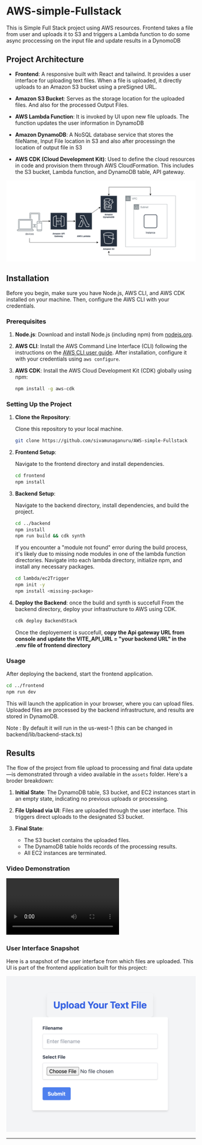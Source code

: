 # AWS-simple-Fullstack
This is Simple Full Stack project using AWS resources. Frontend takes a file from user and uploads it to S3 and triggers a Lambda function to do some async proccessing on the input file and update results in a DynomoDB


## Project Architecture

- **Frontend**: A responsive built with React and tailwind. It provides a user interface for uploading text files. When a file is uploaded, it directly uploads to an Amazon S3 bucket using a preSigned URL.
  
- **Amazon S3 Bucket**: Serves as the storage location for the uploaded files. And also for the processed Output Files.

- **AWS Lambda Function**: It is invoked by UI upon new file uploads. The function updates the user information in DynamoDB

- **Amazon DynamoDB**: A  NoSQL database service that stores the fileName, Input File location in S3 and also after processingn the location of output file in S3

- **AWS CDK (Cloud Development Kit)**: Used to define the cloud resources in code and provision them through AWS CloudFormation. This includes the S3 bucket, Lambda function, and DynamoDB table, API gateway.

![Project Architecture Diagram](assets/architecture.png)

## Installation

Before you begin, make sure you have Node.js, AWS CLI, and AWS CDK installed on your machine. Then, configure the AWS CLI with your credentials.

### Prerequisites

1. **Node.js**: Download and install Node.js (including npm) from [nodejs.org](https://nodejs.org/).

2. **AWS CLI**: Install the AWS Command Line Interface (CLI) following the instructions on the [AWS CLI user guide](https://docs.aws.amazon.com/cli/latest/userguide/cli-chap-install.html). After installation, configure it with your credentials using `aws configure`.

3. **AWS CDK**: Install the AWS Cloud Development Kit (CDK) globally using npm:

    ```bash
    npm install -g aws-cdk
    ```

### Setting Up the Project

1. **Clone the Repository**:

    Clone this repository to your local machine.

    ```bash
    git clone https://github.com/sivamunaganuru/AWS-simple-Fullstack
    ```

2. **Frontend Setup**:

    Navigate to the frontend directory and install dependencies.

    ```bash
    cd frontend
    npm install
    ```

3. **Backend Setup**:

    Navigate to the backend directory, install dependencies, and build the project.

    ```bash
    cd ../backend
    npm install
    npm run build && cdk synth
    ```

    If you encounter a "module not found" error during the build process, it's likely due to missing node modules in one of the lambda function directories. Navigate into each lambda directory, initialize npm, and install any necessary packages.

    ```bash
    cd lambda/ec2Trigger
    npm init -y
    npm install <missing-package>
    ```

4. **Deploy the Backend**:
    once the build and synth is succefull
    From the backend directory, deploy your infrastructure to AWS using CDK.

    ```bash
    cdk deploy BackendStack
    ```
    Once the deployement is succefull, **copy the Api gateway URL from console and update the VITE_API_URL = "your backend URL" in the .env file of frontend directory**

### Usage

After deploying the backend, start the frontend application. 

```bash
cd ../frontend
npm run dev
```

This will launch the application in your browser, where you can upload files. Uploaded files are processed by the backend infrastructure, and results are stored in DynamoDB.

Note : By default it will run in the us-west-1 (this can be changed in backend/lib/backend-stack.ts)

## Results

The flow of the project from file upload to processing and final data update—is demonstrated through a video available in the `assets` folder. 
Here's a broder breakdown:

1. **Initial State**: The DynamoDB table, S3 bucket, and EC2 instances start in an empty state, indicating no previous uploads or processing.

2. **File Upload via UI**: Files are uploaded through the user interface. This triggers direct uploads to the designated S3 bucket.

3. **Final State**:
    - The S3 bucket contains the uploaded files.
    - The DynamoDB table holds records of the processing results.
    - All EC2 instances are terminated.

### Video Demonstration
![Video](https://github.com/sivamunaganuru/AWS-simple-Fullstack/blob/main/assets/multipUpload.mp4)

### User Interface Snapshot

Here is a snapshot of the user interface from which files are uploaded. This UI is part of the frontend application built for this project:

![User Interface Snapshot](assets/SimpleUI.png)

---



